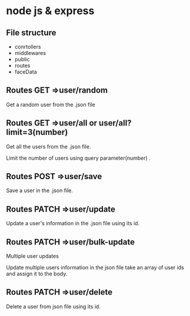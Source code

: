 # node js & express

## File structure

  <ul>
    <li>conrtollers</li>
    <li>middlewares</li>
    <li>public</li>
    <li>routes</li>
    <li>faceData</li>
  </ul>

## Routes GET =>user/random

 <p>Get a random user from the .json file </p>

## Routes GET =>user/all or user/all?limit=3(number)

 <p>Get all the users from the .json file. </p>
 <p>Limit the number of users using query parameter(number) .</p>

## Routes POST =>user/save

 <p>Save a user in the .json file. </p>

## Routes PATCH =>user/update

 <p>Update a user's information in the .json file using its id. </p>

## Routes PATCH =>user/bulk-update

 <p>Multiple user updates</p>
 <p>Update multiple users information in the json file take an array of user ids and assign it to the body. </p>

## Routes PATCH =>user/delete

 <p>Delete a user from json file using its id.</p>
